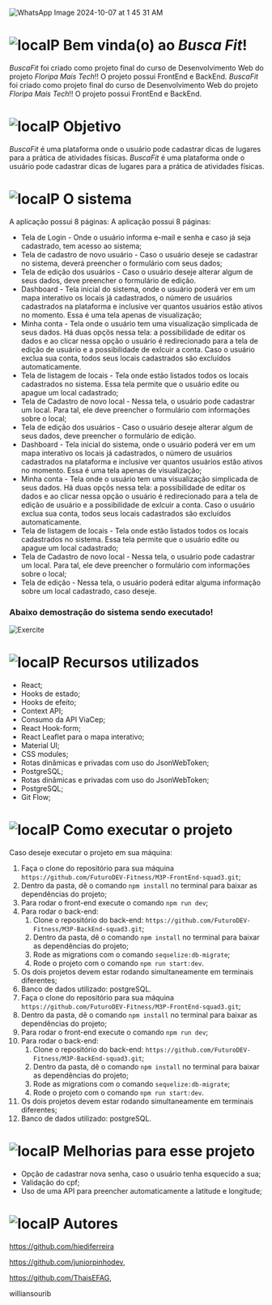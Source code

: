 ﻿
![WhatsApp Image 2024-10-07 at 1 45 31 AM](https://github.com/user-attachments/assets/c11ab800-2d05-4780-9834-13deff941a73)

# ![localP](https://github.com/hiediferreira/Exercite/assets/150954299/bdd10282-bb44-4da8-a800-f38c3a66f4e3) Bem vinda(o) ao *Busca Fit*! 

*BuscaFit* foi criado como projeto final do curso de Desenvolvimento Web do projeto *Floripa Mais Tech*!! O projeto possui FrontEnd e BackEnd.
*BuscaFit* foi criado como projeto final do curso de Desenvolvimento Web do projeto *Floripa Mais Tech*!! O projeto possui FrontEnd e BackEnd.

# ![localP](https://github.com/hiediferreira/Exercite/assets/150954299/bdd10282-bb44-4da8-a800-f38c3a66f4e3) Objetivo
*BuscaFit* é uma plataforma onde o usuário pode cadastrar dicas de lugares para a prática de atividades físicas.
*BuscaFit* é uma plataforma onde o usuário pode cadastrar dicas de lugares para a prática de atividades físicas.

# ![localP](https://github.com/hiediferreira/Exercite/assets/150954299/bdd10282-bb44-4da8-a800-f38c3a66f4e3) O sistema

A aplicação possui 8 páginas:
A aplicação possui 8 páginas:
* Tela de Login - Onde o usuário informa e-mail e senha e caso já seja cadastrado, tem acesso ao sistema;
* Tela de cadastro de novo usuário - Caso o usuário deseje se cadastrar no sistema, deverá preencher o formulário com seus dados;
* Tela de edição dos usuários - Caso o usuário deseje alterar algum de seus dados, deve preencher o formulário de edição.
* Dashboard - Tela inicial do sistema, onde o usuário poderá ver em um mapa interativo os locais já cadastrados, o número de usuários cadastrados na plataforma e inclusive ver quantos usuários estão ativos no momento. Essa é uma tela apenas de visualização;
* Minha conta - Tela onde o usuário tem uma visualização simplicada de seus dados. Há duas opçõs nessa tela: a possibilidade de editar os dados e ao clicar nessa opção o usuário é redirecionado para a tela de edição de usuário e a possibilidade de exlcuir a conta. Caso o usuário exclua sua conta, todos seus locais cadastrados são excluídos automaticamente.
* Tela de listagem de locais - Tela onde estão listados todos os locais cadastrados no sistema. Essa tela permite que o usuário edite ou apague um local cadastrado;
* Tela de Cadastro de novo local - Nessa tela, o usuário pode cadastrar um local. Para tal, ele deve preencher o formulário com informações sobre o local;
* Tela de edição dos usuários - Caso o usuário deseje alterar algum de seus dados, deve preencher o formulário de edição.
* Dashboard - Tela inicial do sistema, onde o usuário poderá ver em um mapa interativo os locais já cadastrados, o número de usuários cadastrados na plataforma e inclusive ver quantos usuários estão ativos no momento. Essa é uma tela apenas de visualização;
* Minha conta - Tela onde o usuário tem uma visualização simplicada de seus dados. Há duas opçõs nessa tela: a possibilidade de editar os dados e ao clicar nessa opção o usuário é redirecionado para a tela de edição de usuário e a possibilidade de exlcuir a conta. Caso o usuário exclua sua conta, todos seus locais cadastrados são excluídos automaticamente.
* Tela de listagem de locais - Tela onde estão listados todos os locais cadastrados no sistema. Essa tela permite que o usuário edite ou apague um local cadastrado;
* Tela de Cadastro de novo local - Nessa tela, o usuário pode cadastrar um local. Para tal, ele deve preencher o formulário com informações sobre o local;
* Tela de edição - Nessa tela, o usuário poderá editar alguma informação sobre um local cadastrado, caso deseje.
  
### Abaixo demostração do sistema sendo executado!


![Exercite](https://github.com/hiediferreira/Exercite/assets/150954299/20aa01eb-70e2-4b74-9fca-eed9901c2cfe)

# ![localP](https://github.com/hiediferreira/Exercite/assets/150954299/bdd10282-bb44-4da8-a800-f38c3a66f4e3) Recursos utilizados
* React;
* Hooks de estado;
* Hooks de efeito;
* Context API;
* Consumo da API ViaCep;
* React Hook-form;
* React Leaflet para o mapa interativo;
* Material UI;
* CSS modules;
* Rotas dinâmicas e privadas com uso do JsonWebToken;
* PostgreSQL;
* Rotas dinâmicas e privadas com uso do JsonWebToken;
* PostgreSQL;
* Git Flow;

# ![localP](https://github.com/hiediferreira/Exercite/assets/150954299/bdd10282-bb44-4da8-a800-f38c3a66f4e3) Como executar o projeto
Caso deseje executar o projeto em sua máquina:
1. Faça o clone do repositório para sua máquina `https://github.com/FuturoDEV-Fitness/M3P-FrontEnd-squad3.git`;
2. Dentro da pasta, dê o comando `npm install` no terminal para baixar as dependências do projeto;
3. Para rodar o front-end execute o comando `npm run dev`;
4. Para rodar o back-end:
   1. Clone o repositório do back-end: `https://github.com/FuturoDEV-Fitness/M3P-BackEnd-squad3.git`;
   2. Dentro da pasta, dê o comando `npm install` no terminal para baixar as dependências do projeto;
   3. Rode as migrations com o comando `sequelize:db-migrate`;
   4. Rode o projeto com o comando `npm run start:dev`.
5. Os dois projetos devem estar rodando simultaneamente em terminais diferentes;
6. Banco de dados utilizado: postgreSQL.
1. Faça o clone do repositório para sua máquina `https://github.com/FuturoDEV-Fitness/M3P-FrontEnd-squad3.git`;
2. Dentro da pasta, dê o comando `npm install` no terminal para baixar as dependências do projeto;
3. Para rodar o front-end execute o comando `npm run dev`;
4. Para rodar o back-end:
   1. Clone o repositório do back-end: `https://github.com/FuturoDEV-Fitness/M3P-BackEnd-squad3.git`;
   2. Dentro da pasta, dê o comando `npm install` no terminal para baixar as dependências do projeto;
   3. Rode as migrations com o comando `sequelize:db-migrate`;
   4. Rode o projeto com o comando `npm run start:dev`.
5. Os dois projetos devem estar rodando simultaneamente em terminais diferentes;
6. Banco de dados utilizado: postgreSQL.

# ![localP](https://github.com/hiediferreira/Exercite/assets/150954299/bdd10282-bb44-4da8-a800-f38c3a66f4e3) Melhorias para esse projeto
* Opção de cadastrar nova senha, caso o usuário tenha esquecido a sua;
* Validação do cpf;
* Uso de uma API para preencher automaticamente a latitude e longitude;

# ![localP](https://github.com/hiediferreira/Exercite/assets/150954299/bdd10282-bb44-4da8-a800-f38c3a66f4e3) Autores
https://github.com/hiediferreira 

https://github.com/juniorpinhodev, 

https://github.com/ThaisEFAG, 

williansourib
  


